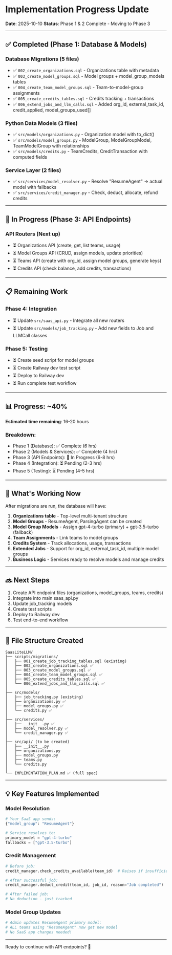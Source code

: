 # Implementation Progress Update

**Date**: 2025-10-10
**Status**: Phase 1 & 2 Complete - Moving to Phase 3

---

## ✅ Completed (Phase 1: Database & Models)

### Database Migrations (5 files)
- ✅ `002_create_organizations.sql` - Organizations table with metadata
- ✅ `003_create_model_groups.sql` - Model groups + model_group_models tables
- ✅ `004_create_team_model_groups.sql` - Team-to-model-group assignments
- ✅ `005_create_credits_tables.sql` - Credits tracking + transactions
- ✅ `006_extend_jobs_and_llm_calls.sql` - Added org_id, external_task_id, credit_applied, model_groups_used[]

### Python Data Models (3 files)
- ✅ `src/models/organizations.py` - Organization model with to_dict()
- ✅ `src/models/model_groups.py` - ModelGroup, ModelGroupModel, TeamModelGroup with relationships
- ✅ `src/models/credits.py` - TeamCredits, CreditTransaction with computed fields

### Service Layer (2 files)
- ✅ `src/services/model_resolver.py` - Resolve "ResumeAgent" → actual model with fallbacks
- ✅ `src/services/credit_manager.py` - Check, deduct, allocate, refund credits

---

## 🔄 In Progress (Phase 3: API Endpoints)

### API Routers (Next up)
- ⏳ Organizations API (create, get, list teams, usage)
- ⏳ Model Groups API (CRUD, assign models, update priorities)
- ⏳ Teams API (create with org_id, assign model groups, generate keys)
- ⏳ Credits API (check balance, add credits, transactions)

---

## 📋 Remaining Work

### Phase 4: Integration
- ⏳ Update `src/saas_api.py` - Integrate all new routers
- ⏳ Update `src/models/job_tracking.py` - Add new fields to Job and LLMCall classes

### Phase 5: Testing
- ⏳ Create seed script for model groups
- ⏳ Create Railway dev test script
- ⏳ Deploy to Railway dev
- ⏳ Run complete test workflow

---

## 📊 Progress: ~40%

**Estimated time remaining**: 16-20 hours

### Breakdown:
- Phase 1 (Database): ✅ Complete (6 hrs)
- Phase 2 (Models & Services): ✅ Complete (4 hrs)
- Phase 3 (API Endpoints): 🔄 In Progress (6-8 hrs)
- Phase 4 (Integration): ⏳ Pending (2-3 hrs)
- Phase 5 (Testing): ⏳ Pending (4-5 hrs)

---

## 🎯 What's Working Now

After migrations are run, the database will have:

1. **Organizations table** - Top-level multi-tenant structure
2. **Model Groups** - ResumeAgent, ParsingAgent can be created
3. **Model Group Models** - Assign gpt-4-turbo (primary) + gpt-3.5-turbo (fallback)
4. **Team Assignments** - Link teams to model groups
5. **Credits System** - Track allocations, usage, transactions
6. **Extended Jobs** - Support for org_id, external_task_id, multiple model groups
7. **Business Logic** - Services ready to resolve models and manage credits

---

## 🔜 Next Steps

1. Create API endpoint files (organizations, model_groups, teams, credits)
2. Integrate into main saas_api.py
3. Update job_tracking models
4. Create test scripts
5. Deploy to Railway dev
6. Test end-to-end workflow

---

## 📁 File Structure Created

```
SaasLiteLLM/
├── scripts/migrations/
│   ├── 001_create_job_tracking_tables.sql (existing)
│   ├── 002_create_organizations.sql ✅
│   ├── 003_create_model_groups.sql ✅
│   ├── 004_create_team_model_groups.sql ✅
│   ├── 005_create_credits_tables.sql ✅
│   └── 006_extend_jobs_and_llm_calls.sql ✅
│
├── src/models/
│   ├── job_tracking.py (existing)
│   ├── organizations.py ✅
│   ├── model_groups.py ✅
│   └── credits.py ✅
│
├── src/services/
│   ├── __init__.py ✅
│   ├── model_resolver.py ✅
│   └── credit_manager.py ✅
│
├── src/api/ (to be created)
│   ├── __init__.py
│   ├── organizations.py
│   ├── model_groups.py
│   ├── teams.py
│   └── credits.py
│
└── IMPLEMENTATION_PLAN.md ✅ (full spec)
```

---

## 💡 Key Features Implemented

### Model Resolution
```python
# Your SaaS app sends:
{"model_group": "ResumeAgent"}

# Service resolves to:
primary_model = "gpt-4-turbo"
fallbacks = ["gpt-3.5-turbo"]
```

### Credit Management
```python
# Before job:
credit_manager.check_credits_available(team_id)  # Raises if insufficient

# After successful job:
credit_manager.deduct_credit(team_id, job_id, reason="Job completed")

# After failed job:
# No deduction - just tracked
```

### Model Group Updates
```python
# Admin updates ResumeAgent primary model:
# ALL teams using "ResumeAgent" now get new model
# No SaaS app changes needed!
```

---

Ready to continue with API endpoints? 🚀
